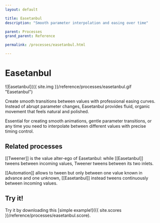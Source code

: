 ```yaml
---
layout: default

title: Easetanbul
description: "Smooth parameter interpolation and easing over time"

parent: Processes
grand_parent: Reference

permalink: /processes/easetanbul.html

---
```


# Easetanbul

![Easetanbul]({{ site.img }}/reference/processes/easetanbul.gif "Easetanbul")

Create smooth transitions between values with professional easing curves. Instead of abrupt parameter changes, Easetanbul provides fluid, organic movement that feels natural and polished.

Essential for creating smooth animations, gentle parameter transitions, or any time you need to interpolate between different values with precise timing control.

## Related processes

[[Tweener]] is the value alter-ego of Easetanbul: while [[Easetanbul]] tweens between incoming values, Tweener tweens between its two inlets.

[[Automation]] allows to tween but only between one value known in advance and one unknown, [[Easetanbul]] instead tweens continuously between incoming values.

## Try it!

Try it by downloading this [simple example!]({{ site.scores }}/reference/processes/easetanbul.score).